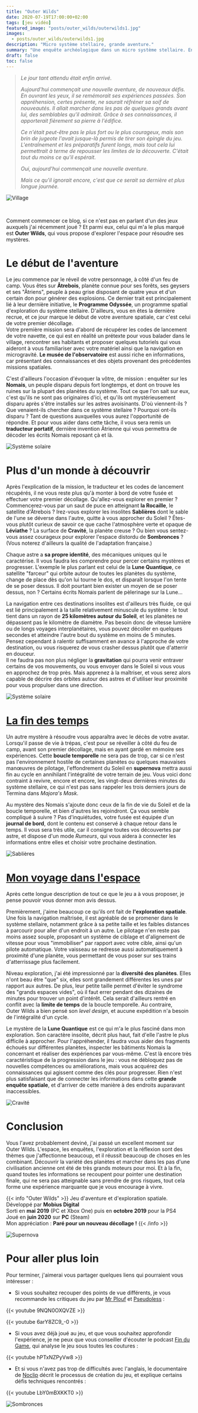 ```yaml
---
title: "Outer Wilds"
date: 2020-07-19T17:00:00+02:00
tags: [jeu vidéo]
featured_image: "posts/outer_wilds/outerwilds1.jpg"
images: 
  - posts/outer_wilds/outerwilds1.jpg
description: "Micro système stellaire, grande aventure."
summary: "Une enquête archéologique dans un micro système stellaire. Enquêtez sur une civilisation disparue, visitez des planètes insolites et découvrez les mystères de l'Univers avant qu'il ne s'éffondre."
draft: false
toc: false
---
```


>*Le jour tant attendu était enfin arrivé.*
>
>*Aujourd'hui commençait une nouvelle aventure, de nouveaux défis.*
>*En ouvrant les yeux, il se remémorait ses expériences passées. Son appréhension, certes présente, ne saurait réfréner sa soif de nouveautés.*
>*Il allait marcher dans les pas de quelques grands avant lui, des semblables qu'il admirait. Grâce à ses connaissances, il apporterait fièrement sa pierre à l'édifice.*
>
>*Ce n'était peut-être pas le plus fort ou le plus courageux, mais son brin de jugeote l'avait jusque-là permis de tirer son épingle du jeu. L'entraînement et les préparatifs furent longs, mais tout cela lui permettrait à terme de repousser les limites de la découverte. C'était tout du moins ce qu'il espérait.*
>
>*Oui, aujourd'hui commençait une nouvelle aventure.*
>
>*Mais ce qu'il ignorait encore, c'est que ce serait sa dernière et plus longue journée.*

![Village](sep_village.png "Le village de départ, sur Âtrebois.")

&nbsp;

Comment commencer ce blog, si ce n'est pas en parlant d'un des jeux auxquels j'ai récemment joué ? Et parmi eux, celui qui m'a le plus marqué est **Outer Wilds**,
qui vous propose d'explorer l'espace pour résoudre ses mystères.


# Le début de l'aventure

Le jeu commence par le réveil de votre personnage, à côté d'un feu de camp. Vous êtes sur **Âtrebois**, planète connue pour ses forêts, ses geysers et ses "Âtriens",
peuple à peau grise disposant de quatre yeux et d'un certain don pour générer des explosions. Ce dernier trait est principalement lié à leur dernière initiative,
le **Programme Odyssée**, un programme spatial d'exploration du système stellaire. D'ailleurs, vous en êtes la dernière recrue,
et ce jour marque le début de votre aventure spatiale, car c'est celui de votre premier décollage.  
Votre première mission sera d'abord de récupérer les codes de lancement de votre navette, ce qui est en réalité un prétexte pour vous balader dans le village,
rencontrer ses habitants et proposer quelques tutoriels qui vous aideront à vous familiariser avec votre matériel ainsi que la navigation en microgravité.
**Le musée de l'observatoire** est aussi riche en informations, car présentant des connaissances et des objets provenant des précédentes missions spatiales.


C'est d'ailleurs l'occasion d'évoquer la vôtre, de mission : enquêter sur les **Nomais**, un peuple disparu depuis fort longtemps, et dont on trouve les ruines
sur la plupart des planètes du système. Tout ce que l'on sait sur eux, c'est qu'ils ne sont pas originaires d'ici, et qu'ils ont mystérieusement disparu après s'être
installés sur les astres avoisinants. D'où viennent-ils ? Que venaient-ils chercher dans ce système stellaire ? Pourquoi ont-ils disparu ?
Tant de questions auxquelles vous aurez l'opportunité de répondre. Et pour vous aider dans cette tâche, il vous sera remis un **traducteur portatif**, dernière invention Âtrienne
qui vous permettra de décoder les écrits Nomais reposant çà et là.

![Système solaire](sep_intrus.png "L'intrus, une comète couverte de glace.")


# Plus d'un monde à découvrir

Après l'explication de la mission, le traducteur et les codes de lancement récupérés, il ne vous reste plus qu'à monter à bord de votre fusée
et effectuer votre premier décollage. Qu'allez-vous explorer en premier ? Commencerez-vous par un saut de puce en atteignant **la Rocaille**,
le satellite d'Âtrebois ? Irez-vous explorer les insolites **Sablières** dont le sable de l'une se déverse dans l'autre, quitte à vous approcher du Soleil ?
Êtes-vous plutôt curieux de savoir ce que cache l'atmosphère verte et opaque de **Léviathe** ? La surface de **Cravité**, la planète creuse ?
Ou bien vous sentez-vous assez courageux pour explorer l'espace distordu de **Sombronces** ? (Vous noterez d'ailleurs la qualité de l'adaptation française.)

Chaque astre a **sa propre identité**, des mécaniques uniques qui le caractérise. Il vous faudra les comprendre pour percer certains mystères et progresser.
L'exemple le plus parlant est celui de la **Lune Quantique**, ce satellite "farceur" qui orbite autour de toutes les planètes du système,
change de place dès qu'on lui tourne le dos, et disparaît lorsque l'on tente de se poser dessus. Il doit pourtant bien exister un moyen de se poser dessus, non ?
Certains écrits Nomais parlent de pèlerinage sur la Lune...

La navigation entre ces destinations insolites est d'ailleurs très fluide, ce qui est lié principalement à la taille relativement minuscule du système :
le tout tient dans un rayon de **25 kilomètres autour du Soleil**, et les planètes ne dépassent pas le kilomètre de diamètre. Pas besoin donc de vitesse lumière
ou de longs voyages interplanétaires, vous pouvez décoller en quelques secondes et atteindre l'autre bout du système en moins de 5 minutes.
Pensez cependant à ralentir suffisamment en avance à l'approche de votre destination, ou vous risquerez de vous crasher dessus plutôt que d'atterrir en douceur.  
Il ne faudra pas non plus négliger la **gravitation** qui pourra venir entraver certains de vos mouvements, ou vous envoyer dans le Soleil
si vous vous en approchez de trop près. Mais apprenez à la maîtriser, et vous serez alors capable de décrire des orbites autour des astres et d'utiliser leur proximité
pour vous propulser dans une direction.

![Système solaire](sep_systeme.png "Le système stellaire.")


# [La fin des temps](https://www.youtube.com/watch?v=t5vG4Be1Ci8 " Aussi connu sous le nom de 'Final hours 2'")

Un autre mystère à résoudre vous apparaîtra avec le décès de votre avatar. Lorsqu'il passe de vie à trépas, c'est pour se réveiller à côté du feu de camp,
avant son premier décollage, mais en ayant gardé en mémoire ses expériences. Cette **boucle temporelle** ne sera pas de trop,
car si ce n'est pas l'environnement hostile de certaines planètes ou quelques mauvaises manœuvres de pilotage, l'effondrement du Soleil en **supernova**
mettra aussi fin au cycle en annihilant l'intégralité de votre terrain de jeu. Vous voici donc contraint à revivre, encore et encore,
les vingt-deux dernières minutes du système stellaire, ce qui n'est pas sans rappeler les trois derniers jours de Termina dans *Majora's Mask*.

Au mystère des Nomais s'ajoute donc ceux de la fin de vie du Soleil et de la boucle temporelle, et bien d'autres les rejoindront. Ça vous semble compliqué à suivre ?
Pas d'inquiétudes, votre fusée est équipée d'un **journal de bord**, dont le contenu est conservé à chaque retour dans le temps.
Il vous sera très utile, car il consigne toutes vos découvertes par astre, et dispose d'un mode *Rumeurs*, qui vous aidera à connecter les informations entre elles
et choisir votre prochaine destination.

![Sablières](sep_sablieres.png "Les Sablières.")


# [Mon voyage dans l'espace](https://www.youtube.com/watch?v=4d13puTqhq0&t=68 "Vidéo non contractuelle")

Après cette longue description de tout ce que le jeu a à vous proposer, je pense pouvoir vous donner mon avis dessus.

Premièrement, j'aime beaucoup ce qu'ils ont fait de **l'exploration spatiale**. Une fois la navigation maîtrisée,
il est agréable de se promener dans le système stellaire, notamment grâce à sa petite taille et les faibles distances à parcourir pour aller d'un endroit à un autre.
Le pilotage n'en reste pas moins assez souple, proposant un système de ciblage et d'alignement de vitesse pour vous "immobiliser" par rapport avec votre cible,
ainsi qu'un pilote automatique. Votre vaisseau se redresse aussi automatiquement à proximité d'une planète,
vous permettant de vous poser sur ses trains d'atterrissage plus facilement.

Niveau exploration, j'ai été impressionné par la **diversité des planètes**. Elles n'ont beau être "que" six,
elles sont grandement différentes les unes par rapport aux autres. De plus, leur petite taille permet d'éviter le syndrome des "grands espaces vides",
où il faut errer pendant des dizaines de minutes pour trouver un point d'intérêt. Cela serait d'ailleurs rentré en conflit avec la **limite de temps**
de la boucle temporelle. Au contraire, Outer Wilds a bien pensé son *level design*, et aucune expédition n'a besoin de l'intégralité d'un cycle.

Le mystère de la **Lune Quantique** est ce qui m'a le plus fasciné dans mon exploration. Son caractère insolite, décrit plus haut, fait d'elle
l'astre le plus difficile à approcher. Pour l'appréhender, il faudra vous aider des fragments échoués sur différentes planètes,
inspecter les bâtiments Nomais la concernant et réaliser des expériences par vous-même. C'est là encore très caractéristique de la progression dans le jeu :
vous ne débloquez pas de nouvelles compétences ou améliorations, mais vous acquérez des connaissances qui agissent comme des clés pour progresser.
Rien n'est plus satisfaisant que de connecter les informations dans cette **grande enquête spatiale**, et d'arriver de cette manière
à des endroits auparavant inaccessibles.

![Cravité](sep_cravite.png "Cravité et la Lanterne.")


# Conclusion

Vous l'avez probablement deviné, j'ai passé un excellent moment sur Outer Wilds. L'espace, les enquêtes, l'exploration et la réflexion sont des thèmes que
j'affectionne beaucoup, et il réussit beaucoup de choses en les combinant. Découvrir la variété des planètes et marcher dans les pas d'une civilisation ancienne
ont été de très grands moteurs pour moi. Et à la fin, quand toutes les informations se recoupent pour pointer une destination finale, qui ne sera pas atteignable
sans prendre de gros risques, tout cela forme une expérience marquante que je vous encourage à vivre.

{{< info "Outer Wilds" >}}
Jeu d'aventure et d'exploration spatiale.  
Développé par **Mobius Digital**  
Sorti en **mai 2019** (PC et Xbox One) puis en **octobre 2019** pour la PS4  
Joué en **juin 2020** sur **PC** (Steam)  
Mon appréciation : **Paré pour un nouveau décollage !**
{{< /info >}}

![Supernova](sep_supernova.png "La fin des temps, mais le début d'une aventure.")


# Pour aller plus loin

Pour terminer, j'aimerai vous partager quelques liens qui pourraient vous intéresser :

* Si vous souhaitez recouper des points de vue différents, je vous recommande les critiques du jeu par [Mr Plouf](https://www.youtube.com/watch?v=9NQN0OXQVZE)
  et [Pseudoless](https://www.youtube.com/watch?v=6arY8ZC9_-0) :

{{< youtube 9NQN0OXQVZE >}}

{{< youtube 6arY8ZC9_-0 >}}

* Si vous avez déjà joué au jeu, et que vous souhaitez approfondir l'expérience, je ne peux que vous conseiller d'écouter le podcast
  [Fin du Game](https://www.youtube.com/watch?v=hPTxNZPyVw8), qui analyse le jeu sous toutes les coutures :

{{< youtube hPTxNZPyVw8 >}}

* Et si vous n'avez pas trop de difficultés avec l'anglais, le documentaire de [Noclip](https://www.youtube.com/watch?v=LbY0mBXKKT0)
  décrit le processus de création du jeu, et explique certains défis techniques rencontrés :

{{< youtube LbY0mBXKKT0 >}}

![Sombronces](sep_sombronces.png "Sombronces")
